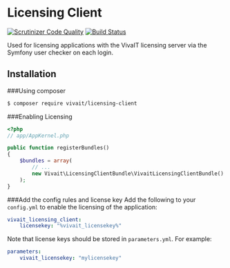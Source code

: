 Licensing Client
================
[![Scrutinizer Code Quality](https://scrutinizer-ci.com/g/vivait/licensing-client/badges/quality-score.png?b=master)](https://scrutinizer-ci.com/g/vivait/licensing-client/?branch=master)
[![Build Status](https://scrutinizer-ci.com/g/vivait/licensing-client/badges/build.png?b=master)](https://scrutinizer-ci.com/g/vivait/licensing-client/build-status/master)

Used for licensing applications with the VivaIT licensing server via the Symfony user checker on each login.

Installation
------------
###Using composer
``` bash
$ composer require vivait/licensing-client
```

###Enabling Licensing
``` php
<?php
// app/AppKernel.php

public function registerBundles()
{
    $bundles = array(
        // ...
        new Vivait\LicensingClientBundle\VivaitLicensingClientBundle()
    );
}
```

###Add the config rules and license key
Add the following to your `config.yml` to enable the licensing of the application:
```yaml
vivait_licensing_client:
    licensekey: "%vivait_licensekey%"
```

Note that license keys should be stored in `parameters.yml`. For example:

```yaml
parameters:
    vivait_licensekey: "mylicensekey"
```
